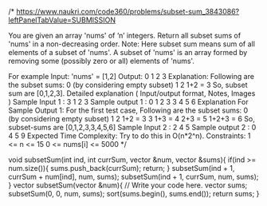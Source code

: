 /*
https://www.naukri.com/code360/problems/subset-sum_3843086?leftPanelTabValue=SUBMISSION

You are given an array 'nums' of ‘n’ integers.
Return all subset sums of 'nums' in a non-decreasing order.
Note:
Here subset sum means sum of all elements of a subset of 'nums'. A subset of 'nums' is an array formed by removing some (possibly zero or all) elements of 'nums'.

For example
Input: 'nums' = [1,2]
Output: 0 1 2 3
Explanation:
Following are the subset sums:
0 (by considering empty subset)
1 
2
1+2 = 3
So, subset sum are [0,1,2,3].
Detailed explanation ( Input/output format, Notes, Images )
Sample Input 1 :
3
1 2 3
Sample output 1 :
0 1 2 3 3 4 5 6
Explanation For Sample Output 1:
For the first test case,
Following are the subset sums:
0 (by considering empty subset)
1
2
1+2 = 3
3
1+3 = 4
2+3 = 5
1+2+3 = 6
So, subset-sums are [0,1,2,3,3,4,5,6]
Sample Input 2 :
2 
4 5
Sample output 2 :
0 4 5 9
Expected Time Complexity:
Try to do this in O(n*2^n). 
Constraints:
1 <= n <= 15
0 <= nums[i] <= 5000
*/

void subsetSum(int ind, int currSum, vector<int> &num, vector<int> &sums){
	if(ind >= num.size()){
		sums.push_back(currSum);
		return;
	}
	subsetSum(ind + 1, currSum + num[ind], num, sums);
	subsetSum(ind + 1, currSum, num, sums);
}
vector<int> subsetSum(vector<int> &num){
	// Write your code here.
	vector<int> sums;
	subsetSum(0, 0, num, sums);
	sort(sums.begin(), sums.end());
	return sums;
}